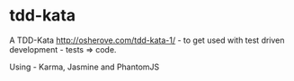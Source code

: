 # tdd-kata
A TDD-Kata http://osherove.com/tdd-kata-1/ - to get used with test driven development - tests => code.

Using - Karma, Jasmine and PhantomJS
